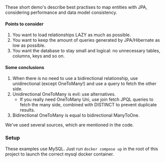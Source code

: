 These short demo's describe best practises to map entities with JPA, considering performance and data model consistency.

#### Points to consider

1. You want to load relationships LAZY as much as possible.
2. You want to keep the amount of queries generated by JPA/Hibernate as low as possible.
3. You want the database to stay small and logical: no unnecessary tables, columns, keys and so on.

#### Some conclusions

1. When there is no need to use a bidirectional relationship, use unidirectional (except OneToMany!) and use a query to
   fetch the other side.
2. Unidirectional OneToMany is evil: use alternatives.
    - If you really need OneToMany Uni, use join fetch JPQL queries to fetch the many side, combined with DISTINCT to
      prevent duplicate results.
3. Bidirectional OneToMany is equal to bidirectional ManyToOne.

We've used several sources, which are mentioned in the code.

### Setup
These examples use MySQL. Just run `docker compose up` in the root of this project to launch the correct mysql docker container.
